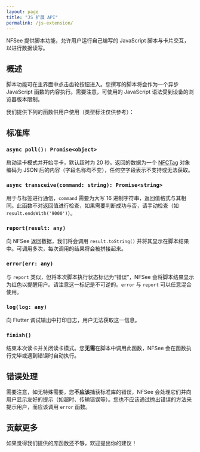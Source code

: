 ```yaml
---
layout: page
title: "JS 扩展 API"
permalink: /js-extension/
---
```


NFSee 提供脚本功能，允许用户运行自己编写的 JavaScript 脚本与卡片交互，以进行数据读写。

## 概述

脚本功能可在主界面中点击齿轮按钮进入。您撰写的脚本将会作为一个异步 JavaScript 函数的内容执行。需要注意，可使用的 JavaScript 语法受到设备的浏览器版本限制。

我们提供下列的函数供用户使用（类型标注仅供参考）：

## 标准库

### `async poll(): Promise<object>`

启动读卡模式并开始寻卡，默认超时为 20 秒。返回的数据为一个 [NFCTag](https://pub.dev/documentation/flutter_nfc_kit/latest/flutter_nfc_kit/NFCTag-class.html) 对象编码为 JSON 后的内容（字段名称均不变），任何空字段表示不支持或无法获取。

### `async transceive(command: string): Promise<string>`

用于与标签进行通信，`command` 需要为大写 16 进制字符串，返回值格式与其相同。此函数不对返回值进行检查，如果需要判断成功与否，请手动检查（如 `result.endsWith('9000')`）。

### `report(result: any)`

向 NFSee 返回数据，我们将会调用 `result.toString()` 并将其显示在脚本结果中。可调用多次，每次调用的结果将会被拼接起来。

### `error(err: any)`

与 `report` 类似，但将本次脚本执行状态标记为“错误”，NFSee 会将脚本结果显示为红色以提醒用户。请注意这一标记是不可逆的。`error` 与 `report` 可以任意混合使用。

### `log(log: any)`

向 Flutter 调试输出中打印日志，用户无法获取这一信息。

### `finish()`

结束本次读卡并关闭读卡模式。您**无需**在脚本中调用此函数，NFSee 会在函数执行完毕或遇到错误时自动执行。

## 错误处理

需要注意，如无特殊需要，您**不应该**捕获标准库的错误，NFSee 会处理它们并向用户显示友好的提示（如超时、传输错误等）。您也不应该通过抛出错误的方法来提示用户，而应该调用 `error` 函数。

## 贡献更多

如果觉得我们提供的库函数还不够，欢迎提出你的建议！
